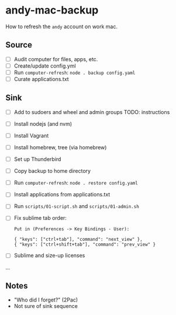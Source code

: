 # andy-mac-backup

How to refresh the `andy` account on work mac.

## Source

- [ ] Audit computer for files, apps, etc.
- [ ] Create/update config.yml
- [ ] Run `computer-refresh`: `node . backup config.yaml`
- [ ] Curate applications.txt

## Sink

- [ ] Add to sudoers and wheel and admin groups TODO: instructions
- [ ] Install nodejs (and nvm)
- [ ] Install Vagrant
- [ ] Install homebrew, tree (via homebrew)
- [ ] Set up Thunderbird
- [ ] Copy backup to home directory
- [ ] Run `computer-refresh`: `node . restore config.yaml`
- [ ] Install applications from applications.txt
- [ ] Run `scripts/01-script.sh` and `scripts/01-admin.sh` 
- [ ] Fix sublime tab order:

	```
	Put in (Preferences -> Key Bindings - User):

	{ "keys": ["ctrl+tab"], "command": "next_view" },
	{ "keys": ["ctrl+shift+tab"], "command": "prev_view" }
	```
- [ ] Sublime and size-up licenses

...


## Notes

* "Who did I forget?" (2Pac)
* Not sure of sink sequence
